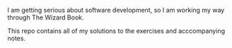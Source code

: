 I am getting serious about software development, so I am working my way through The Wizard Book. 

This repo contains all of my solutions to the exercises and acccompanying notes.
